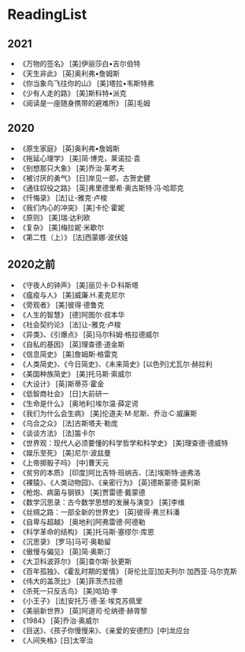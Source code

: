 # ReadingList

## 2021

* 《万物的签名》 [美]伊丽莎白•吉尔伯特
* 《天生非此》 [英]奥利弗•詹姆斯
* 《你当象鸟飞往你的山》 [美]塔拉•韦斯特弗
* 《少有人走的路》 [美]斯科特•派克
* 《阅读是一座随身携带的避难所》 [英]毛姆

## 2020

* 《原生家庭》 [英]奥利弗•詹姆斯
* 《拖延心理学》 [美]简·博克，莱诺拉·袁
* 《别想那只大象》 [美]乔治·莱考夫
* 《被讨厌的勇气》 [日]岸见一郎，古贺史健
* 《通往奴役之路》 [英]弗里德里希·奥古斯特·冯·哈耶克
* 《忏悔录》 [法]让-雅克·卢梭
* 《我们内心的冲突》 [美]卡伦·霍妮
* 《原则》 [美]瑞·达利欧
* 《复杂》 [美]梅拉妮·米歇尔
* 《第二性（上）》 [法]西蒙娜·波伏娃

## 2020之前

* 《守夜人的钟声》 [美]丽贝卡·D·科斯塔
* 《瘟疫与人》 [美]威廉.H.麦克尼尔
* 《旁观者》 [美]彼得·德鲁克
* 《人生的智慧》 [德]阿图尔·叔本华
* 《社会契约论》 [法]让-雅克·卢梭
* 《异类》、《引爆点》 [英]马尔科姆·格拉德威尔
* 《自私的基因》 [英]理查德·道金斯
* 《信息简史》 [美]詹姆斯·格雷克
* 《人类简史》、《今日简史》、《未来简史》[以色列]尤瓦尔·赫拉利
* 《美国种族简史》 [美]托马斯·索威尔
* 《大设计》 [英]斯蒂芬·霍金
* 《低智商社会》 [日]大前研一
* 《生命是什么》 [奥地利]埃尔温·薛定谔
* 《我们为什么会生病》 [美]伦道夫·M·尼斯、乔治·C·威廉斯
* 《乌合之众》 [法]古斯塔夫·勒庞
* 《谈谈方法》 [法]笛卡尔
* 《世界观：现代人必须要懂的科学哲学和科学史》 [美]理查德·德威特
* 《娱乐至死》 [美]尼尔·波兹曼
* 《上帝掷骰子吗》 [中]曹天元
* 《贫穷的本质》 [印度]阿比吉特·班纳吉、[法]埃斯特·迪弗洛
* 《裸猿》、《人类动物园》、《亲密行为》 [英]德斯蒙德·莫利斯
* 《枪炮、病菌与钢铁》 [美]贾雷德·戴蒙德
* 《数学沉思录：古今数学思想的发展与演变》 [美]李维
* 《丝绸之路：一部全新的世界史》 [英]彼得·弗兰科潘
* 《自卑与超越》 [奥地利]阿弗雷德·阿德勒
* 《科学革命的结构》 [美]托马斯·塞缪尔·库恩
* 《沉思录》 [罗马]马可·奥勒留
* 《傲慢与偏见》 [英]简·奥斯汀
* 《大卫科波菲尔》 [英]查尔斯·狄更斯
* 《百年孤独》、《霍乱时期的爱情》 [哥伦比亚]加夫列尔·加西亚·马尔克斯
* 《伟大的盖茨比》 [美]菲茨杰拉德
* 《杀死一只反舌鸟》 [美]哈珀·李
* 《小王子》 [法]安托万·德·圣·埃克苏佩里
* 《美丽新世界》 [英]阿道司·伦纳德·赫胥黎
* 《1984》 [英]乔治·奥威尔
* 《目送》、《孩子你慢慢来》、《亲爱的安德烈》[中]龙应台
* 《人间失格》[日]太宰治
